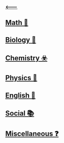 #### [🡐](./README.md)

## [Math 🔢](./math)  
## [Biology 🔬](./bio)  
## [Chemistry ☣️](./chem)  
## [Physics 🏃](./phys)  
## [English 💬](./eng)  
## [Social 📚](./social)  
## [Miscellaneous ❓](./misc)  
